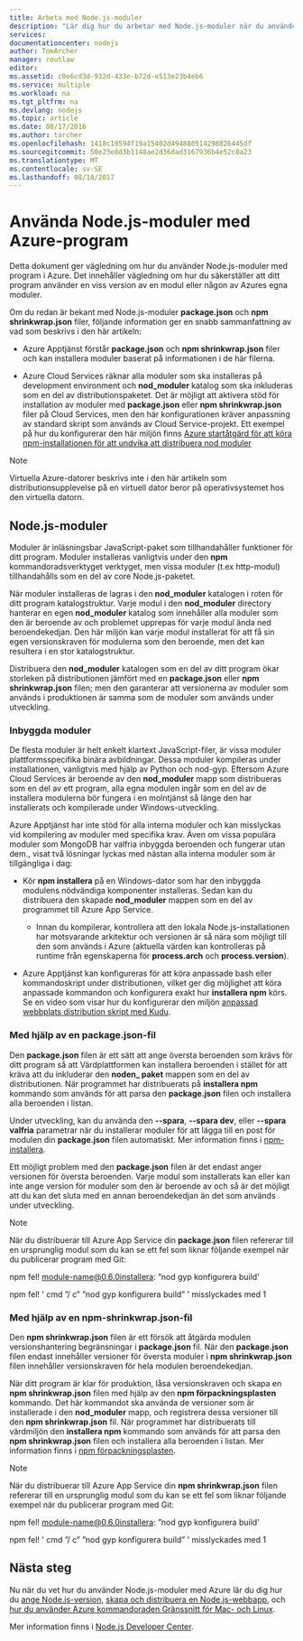 ```yaml
---
title: Arbeta med Node.js-moduler
description: "Lär dig hur du arbetar med Node.js-moduler när du använder Azure App Service eller molntjänster."
services: 
documentationcenter: nodejs
author: TomArcher
manager: routlaw
editor: 
ms.assetid: c0e6cd3d-932d-433e-b72d-e513e23b4eb6
ms.service: multiple
ms.workload: na
ms.tgt_pltfrm: na
ms.devlang: nodejs
ms.topic: article
ms.date: 08/17/2016
ms.author: tarcher
ms.openlocfilehash: 1418c19594f19a15402d494880514298826445df
ms.sourcegitcommit: 50e23e8d3b1148ae2d36dad3167936b4e52c8a23
ms.translationtype: MT
ms.contentlocale: sv-SE
ms.lasthandoff: 08/18/2017
---
```

# <a name="using-nodejs-modules-with-azure-applications"></a>Använda Node.js-moduler med Azure-program
Detta dokument ger vägledning om hur du använder Node.js-moduler med program i Azure. Det innehåller vägledning om hur du säkerställer att ditt program använder en viss version av en modul eller någon av Azures egna moduler.

Om du redan är bekant med Node.js-moduler **package.json** och **npm shrinkwrap.json** filer, följande information ger en snabb sammanfattning av vad som beskrivs i den här artikeln:

* Azure Apptjänst förstår **package.json** och **npm shrinkwrap.json** filer och kan installera moduler baserat på informationen i de här filerna.

* Azure Cloud Services räknar alla moduler som ska installeras på development environment och **nod\_moduler** katalog som ska inkluderas som en del av distributionspaketet. Det är möjligt att aktivera stöd för installation av moduler med **package.json** eller **npm shrinkwrap.json** filer på Cloud Services, men den här konfigurationen kräver anpassning av standard skript som används av Cloud Service-projekt. Ett exempel på hur du konfigurerar den här miljön finns [Azure startåtgärd för att köra npm-installationen för att undvika att distribuera nod moduler](https://github.com/woloski/nodeonazure-blog/blob/master/articles/startup-task-to-run-npm-in-azure.markdown)

> [!NOTE]
> Virtuella Azure-datorer beskrivs inte i den här artikeln som distributionsupplevelse på en virtuell dator beror på operativsystemet hos den virtuella datorn.
> 
> 

## <a name="nodejs-modules"></a>Node.js-moduler
Moduler är inläsningsbar JavaScript-paket som tillhandahåller funktioner för ditt program. Moduler installeras vanligtvis under den **npm** kommandoradsverktyget verktyget, men vissa moduler (t.ex http-modul) tillhandahålls som en del av core Node.js-paketet.

När moduler installeras de lagras i den **nod\_moduler** katalogen i roten för ditt program katalogstruktur. Varje modul i den **nod\_moduler** directory hanterar en egen **nod\_moduler** katalog som innehåller alla moduler som den är beroende av och problemet upprepas för varje modul ända ned beroendekedjan. Den här miljön kan varje modul installerat för att få sin egen versionskraven för modulerna som den beroende, men det kan resultera i en stor katalogstruktur.

Distribuera den **nod\_moduler** katalogen som en del av ditt program ökar storleken på distributionen jämfört med en **package.json** eller  **npm shrinkwrap.json** filen; men den garanterar att versionerna av moduler som används i produktionen är samma som de moduler som används under utveckling.

### <a name="native-modules"></a>Inbyggda moduler
De flesta moduler är helt enkelt klartext JavaScript-filer, är vissa moduler plattformsspecifika binära avbildningar. Dessa moduler kompileras under installationen, vanligtvis med hjälp av Python och nod-gyp. Eftersom Azure Cloud Services är beroende av den **nod\_moduler** mapp som distribueras som en del av ett program, alla egna modulen ingår som en del av de installera modulerna bör fungera i en molntjänst så länge den har installerats och kompilerade under Windows-utveckling.

Azure Apptjänst har inte stöd för alla interna moduler och kan misslyckas vid kompilering av moduler med specifika krav. Även om vissa populära moduler som MongoDB har valfria inbyggda beroenden och fungerar utan dem., visat två lösningar lyckas med nästan alla interna moduler som är tillgängliga i dag:

* Kör **npm installera** på en Windows-dator som har den inbyggda modulens nödvändiga komponenter installeras. Sedan kan du distribuera den skapade **nod\_moduler** mappen som en del av programmet till Azure App Service.

  * Innan du kompilerar, kontrollera att den lokala Node.js-installationen har motsvarande arkitektur och versionen är så nära som möjligt till den som används i Azure (aktuella värden kan kontrolleras på runtime från egenskaperna för **process.arch** och **process.version**).

* Azure Apptjänst kan konfigureras för att köra anpassade bash eller kommandoskript under distributionen, vilket ger dig möjlighet att köra anpassade kommandon och konfigurera exakt hur **installera npm** körs. Se en video som visar hur du konfigurerar den miljön [anpassad webbplats distribution skript med Kudu].

### <a name="using-a-packagejson-file"></a>Med hjälp av en package.json-fil
Den **package.json** filen är ett sätt att ange översta beroenden som krävs för ditt program så att Värdplattformen kan installera beroenden i stället för att kräva att du inkluderar den **noden\_ paket** mappen som en del av distributionen. När programmet har distribuerats på **installera npm** kommando som används för att parsa den **package.json** filen och installera alla beroenden i listan.

Under utveckling, kan du använda den **--spara**, **--spara dev**, eller **--spara valfria** parametrar när du installerar moduler för att lägga till en post för modulen din **package.json** filen automatiskt. Mer information finns i [npm-installera](https://docs.npmjs.com/cli/install).

Ett möjligt problem med den **package.json** filen är det endast anger versionen för översta beroenden. Varje modul som installerats kan eller kan inte ange version för moduler som den är beroende av och så är det möjligt att du kan det sluta med en annan beroendekedjan än det som används under utveckling.

> [!NOTE]
> När du distribuerar till Azure App Service din <b>package.json</b> filen refererar till en ursprunglig modul som du kan se ett fel som liknar följande exempel när du publicerar program med Git:
> 
> npm fel! module-name@0.6.0installera: ”nod gyp konfigurera build'
> 
> npm fel! ' cmd ”/ c” ”nod gyp konfigurera build” ' misslyckades med 1
> 
> 

### <a name="using-a-npm-shrinkwrapjson-file"></a>Med hjälp av en npm-shrinkwrap.json-fil
Den **npm shrinkwrap.json** filen är ett försök att åtgärda modulen versionshantering begränsningar i **package.json** fil. När den **package.json** filen endast innehåller versioner för översta moduler i **npm shrinkwrap.json** filen innehåller versionskraven för hela modulen beroendekedjan.

När ditt program är klar för produktion, låsa versionskraven och skapa en **npm shrinkwrap.json** filen med hjälp av den **npm förpackningsplasten** kommando. Det här kommandot ska använda de versioner som är installerade i den **nod\_moduler** mapp, och registrera dessa versioner till den **npm shrinkwrap.json** fil. När programmet har distribuerats till värdmiljön den **installera npm** kommando som används för att parsa den **npm shrinkwrap.json** filen och installera alla beroenden i listan. Mer information finns i [npm förpackningsplasten](https://docs.npmjs.com/cli/shrinkwrap).

> [!NOTE]
> När du distribuerar till Azure App Service din <b>npm shrinkwrap.json</b> filen refererar till en ursprunglig modul som du kan se ett fel som liknar följande exempel när du publicerar program med Git:
> 
> npm fel! module-name@0.6.0installera: ”nod gyp konfigurera build'
> 
> npm fel! ' cmd ”/ c” ”nod gyp konfigurera build” ' misslyckades med 1
> 
> 

## <a name="next-steps"></a>Nästa steg
Nu när du vet hur du använder Node.js-moduler med Azure lär du dig hur du [ange Node.js-version], [skapa och distribuera en Node.js-webbapp](app-service-web/app-service-web-get-started-nodejs.md), och [hur du använder Azure kommandoraden Gränssnitt för Mac- och Linux].

Mer information finns i [Node.js Developer Center](/nodejs/azure/).

[ange Node.js-version]: nodejs-specify-node-version-azure-apps.md
[hur du använder Azure kommandoraden Gränssnitt för Mac- och Linux]:cli-install-nodejs.md
[anpassad webbplats distribution skript med Kudu]: https://channel9.msdn.com/Shows/Azure-Friday/Custom-Web-Site-Deployment-Scripts-with-Kudu-with-David-Ebbo

